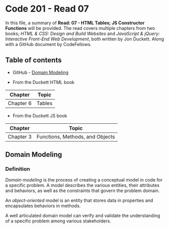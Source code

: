 # Code 201 - Read 07

In this file, a summary of **Read: 07 - HTML Tables; JS Constructor Functions** will be provided. The read covers multiple chapters from two books; *HTML & CSS: Design and Build Websites* and *JavaScript & jQuery: Interactive Front-End Web Development*, both written by Jon Duckett. Along with a GitHub document by CodeFellows.

## Table of contents

* GitHub - [Domain Modeling](https://github.com/codefellows/domain_modeling#domain-modeling)

* From the Duckett HTML book

| Chapter      | Topic |
| -----------  | ----------- |
| Chapter 6    | Tables      |

* From the Duckett JS book

| Chapter      | Topic |
| -----------  | ----------- |
| Chapter 3    | Functions, Methods, and Objects|

## Domain Modeling

### Definition

*Domain modeling* is the process of creating a conceptual model in code for a specific problem. A model describes the various entities, their attributes and behaviors, as well as the constraints that govern the problem domain.

An *object-oriented* model is an entity that stores data in properties and encapsulates behaviors in methods.

A well articulated domain model can verify and validate the understanding of a specific problem  among various stakeholders.
